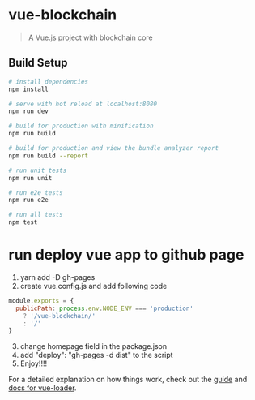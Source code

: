 # vue-blockchain

> A Vue.js project with blockchain core

## Build Setup

``` bash
# install dependencies
npm install

# serve with hot reload at localhost:8080
npm run dev

# build for production with minification
npm run build

# build for production and view the bundle analyzer report
npm run build --report

# run unit tests
npm run unit

# run e2e tests
npm run e2e

# run all tests
npm test
```
# run deploy vue app to github page
1. yarn add -D gh-pages
2. create vue.config.js and add following code
```javascript
module.exports = {
  publicPath: process.env.NODE_ENV === 'production'
    ? '/vue-blockchain/'
    : '/'
}
```
3. change homepage field in the package.json
4. add "deploy": "gh-pages -d dist" to the script
5. Enjoy!!!!

For a detailed explanation on how things work, check out the [guide](http://vuejs-templates.github.io/webpack/) and [docs for vue-loader](http://vuejs.github.io/vue-loader).
